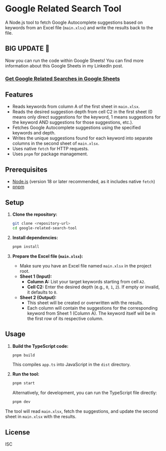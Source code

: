# Google Related Search Tool

A Node.js tool to fetch Google Autocomplete suggestions based on keywords from an Excel file (`main.xlsx`) and write the results back to the file.

## BIG UPDATE 🥳
Now you can run the code within Google Sheets!
You can find more information about this Google Sheets in my LinkedIn post.
### [Get Google Related Searches in Google Sheets](https://www.linkedin.com/posts/alireza-esmikhani_seo-googleabrads-searchengineoptimization-activity-6837228087973834752-NqxD)

## Features

- Reads keywords from column A of the first sheet in `main.xlsx`.
- Reads the desired suggestion depth from cell C2 in the first sheet (0 means only direct suggestions for the keyword, 1 means suggestions for the keyword AND suggestions for those suggestions, etc.).
- Fetches Google Autocomplete suggestions using the specified keywords and depth.
- Writes the unique suggestions found for each keyword into separate columns in the second sheet of `main.xlsx`.
- Uses native `fetch` for HTTP requests.
- Uses `pnpm` for package management.

## Prerequisites

- [Node.js](https://nodejs.org/) (version 18 or later recommended, as it includes native `fetch`)
- [pnpm](https://pnpm.io/installation)

## Setup

1.  **Clone the repository:**
    ```bash
    git clone <repository-url>
    cd google-related-search-tool
    ```

2.  **Install dependencies:**
    ```bash
    pnpm install
    ```

3.  **Prepare the Excel file (`main.xlsx`):**
    - Make sure you have an Excel file named `main.xlsx` in the project root.
    - **Sheet 1 (Input):**
        - **Column A:** List your target keywords starting from cell `A2`.
        - **Cell C2:** Enter the desired depth (e.g., `0`, `1`, `2`). If empty or invalid, it defaults to `0`.
    - **Sheet 2 (Output):**
        - This sheet will be created or overwritten with the results.
        - Each column will contain the suggestions for the corresponding keyword from Sheet 1 (Column A). The keyword itself will be in the first row of its respective column.

## Usage

1.  **Build the TypeScript code:**
    ```bash
    pnpm build
    ```
    This compiles `app.ts` into JavaScript in the `dist` directory.

2.  **Run the tool:**
    ```bash
    pnpm start
    ```
    Alternatively, for development, you can run the TypeScript file directly:
    ```bash
    pnpm dev
    ```

The tool will read `main.xlsx`, fetch the suggestions, and update the second sheet in `main.xlsx` with the results.

## License

ISC
